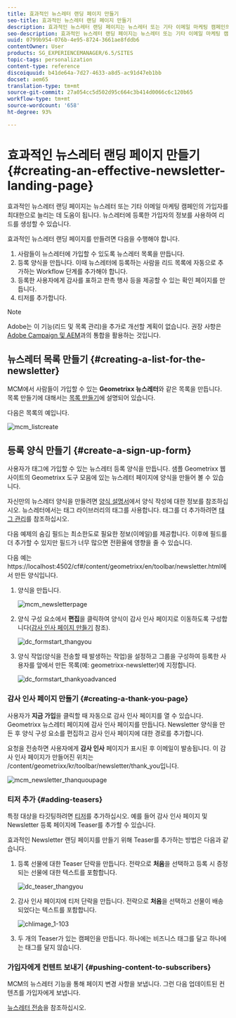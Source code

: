 ```yaml
---
title: 효과적인 뉴스레터 랜딩 페이지 만들기
seo-title: 효과적인 뉴스레터 랜딩 페이지 만들기
description: 효과적인 뉴스레터 랜딩 페이지는 뉴스레터 또는 기타 이메일 마케팅 캠페인의 가입자를 최대한으로 늘리는 데 도움이 됩니다. 뉴스레터에 등록한 가입자의 정보를 사용하여 리드를 생성할 수 있습니다.
seo-description: 효과적인 뉴스레터 랜딩 페이지는 뉴스레터 또는 기타 이메일 마케팅 캠페인의 가입자를 최대한으로 늘리는 데 도움이 됩니다. 뉴스레터에 등록한 가입자의 정보를 사용하여 리드를 생성할 수 있습니다.
uuid: 0799b954-076b-4e95-8724-3661ae8fddb6
contentOwner: User
products: SG_EXPERIENCEMANAGER/6.5/SITES
topic-tags: personalization
content-type: reference
discoiquuid: b41de64a-7d27-4633-a8d5-ac91d47eb1bb
docset: aem65
translation-type: tm+mt
source-git-commit: 27a054cc5d502d95c664c3b414d0066c6c120b65
workflow-type: tm+mt
source-wordcount: '658'
ht-degree: 93%

---
```



# 효과적인 뉴스레터 랜딩 페이지 만들기{#creating-an-effective-newsletter-landing-page}

효과적인 뉴스레터 랜딩 페이지는 뉴스레터 또는 기타 이메일 마케팅 캠페인의 가입자를 최대한으로 늘리는 데 도움이 됩니다. 뉴스레터에 등록한 가입자의 정보를 사용하여 리드를 생성할 수 있습니다.

효과적인 뉴스레터 랜딩 페이지를 만들려면 다음을 수행해야 합니다.

1. 사람들이 뉴스레터에 가입할 수 있도록 뉴스레터 목록을 만듭니다.
1. 등록 양식을 만듭니다. 이때 뉴스레터에 등록하는 사람을 리드 목록에 자동으로 추가하는 Workflow 단계를 추가해야 합니다.
1. 등록한 사용자에게 감사를 표하고 판촉 행사 등을 제공할 수 있는 확인 페이지를 만듭니다.
1. 티저를 추가합니다.

>[!NOTE]
>
>Adobe는 이 기능(리드 및 목록 관리)을 추가로 개선할 계획이 없습니다.
>권장 사항은 [Adobe Campaign 및 AEM](/help/sites-administering/campaign.md)과의 통합을 활용하는 것입니다.

## 뉴스레터 목록 만들기 {#creating-a-list-for-the-newsletter}

MCM에서 사람들이 가입할 수 있는 **Geometrixx 뉴스레터**&#x200B;와 같은 목록을 만듭니다. 목록 만들기에 대해서는 [목록 만들기](/help/sites-classic-ui-authoring/classic-personalization-campaigns.md#creatingnewlists)에 설명되어 있습니다.

다음은 목록의 예입니다.

![mcm_listcreate](assets/mcm_listcreate.png)

## 등록 양식 만들기 {#create-a-sign-up-form}

사용자가 태그에 가입할 수 있는 뉴스레터 등록 양식을 만듭니다. 샘플 Geometrixx 웹 사이트의 Geometrixx 도구 모음에 있는 뉴스레터 페이지에 양식을 만들어 볼 수 있습니다.

자신만의 뉴스레터 양식을 만들려면 [양식 설명서](/help/sites-authoring/default-components.md#form)에서 양식 작성에 대한 정보를 참조하십시오. 뉴스레터에서는 태그 라이브러리의 태그를 사용합니다. 태그를 더 추가하려면 [태그 관리](/help/sites-authoring/tags.md#tagadministration)를 참조하십시오.

다음 예제의 숨김 필드는 최소한도로 필요한 정보(이메일)를 제공합니다. 이후에 필드를 더 추가할 수 있지만 필드가 너무 많으면 전환율에 영향을 줄 수 있습니다.

다음 예는 https://localhost:4502/cf#/content/geometrixx/en/toolbar/newsletter.html에서 만든 양식입니다.

1. 양식을 만듭니다.

   ![mcm_newsletterpage](assets/mcm_newsletterpage.png)

1. 양식 구성 요소에서 **편집**&#x200B;을 클릭하여 양식이 감사 인사 페이지로 이동하도록 구성합니다([감사 인사 페이지 만들기](#creating-a-thank-you-page) 참조).

   ![dc_formstart_thangyou](assets/dc_formstart_thankyou.png)

1. 양식 작업(양식을 전송할 때 발생하는 작업)을 설정하고 그룹을 구성하여 등록한 사용자를 앞에서 만든 목록(예: geometrixx-newsletter)에 지정합니다.

   ![dc_formstart_thankyoadvanced](assets/dc_formstart_thankyouadvanced.png)

### 감사 인사 페이지 만들기 {#creating-a-thank-you-page}

사용자가 **지금 가입**&#x200B;을 클릭할 때 자동으로 감사 인사 페이지를 열 수 있습니다. Geometrixx 뉴스레터 페이지에 감사 인사 페이지를 만듭니다. Newsletter 양식을 만든 후 양식 구성 요소를 편집하고 감사 인사 페이지에 대한 경로를 추가합니다.

요청을 전송하면 사용자에게 **감사 인사** 페이지가 표시된 후 이메일이 발송됩니다. 이 감사 인사 페이지가 만들어진 위치는 /content/geometrixx/kr/toolbar/newsletter/thank_you입니다.

![mcm_newsletter_thanquoupage](assets/mcm_newsletter_thankyoupage.png)

### 티저 추가 {#adding-teasers}

특정 대상을 타깃팅하려면 [티저](/help/sites-classic-ui-authoring/classic-personalization-campaigns.md#teasers)를 추가하십시오. 예를 들어 감사 인사 페이지 및 Newsletter 등록 페이지에 Teaser를 추가할 수 있습니다.

효과적인 Newsletter 랜딩 페이지를 만들기 위해 Teaser를 추가하는 방법은 다음과 같습니다.

1. 등록 선물에 대한 Teaser 단락을 만듭니다. 전략으로 **처음**&#x200B;을 선택하고 등록 시 증정되는 선물에 대한 텍스트를 포함합니다.

   ![dc_teaser_thangyou](assets/dc_teaser_thankyou.png)

1. 감사 인사 페이지에 티저 단락을 만듭니다. 전략으로 **처음**&#x200B;을 선택하고 선물이 배송되었다는 텍스트를 포함합니다.

   ![chlimage_1-103](assets/chlimage_1-103.png)

1. 두 개의 Teaser가 있는 캠페인을 만듭니다. 하나에는 비즈니스 태그를 달고 하나에는 태그를 달지 않습니다.

### 가입자에게 컨텐트 보내기 {#pushing-content-to-subscribers}

MCM의 뉴스레터 기능을 통해 페이지 변경 사항을 보냅니다. 그런 다음 업데이트된 컨텐츠를 가입자에게 보냅니다.

[뉴스레터 전송](/help/sites-classic-ui-authoring/classic-personalization-campaigns.md#newsletters)을 참조하십시오.
